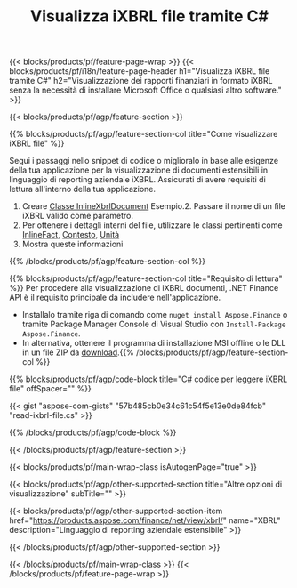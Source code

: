 ﻿---
title: Visualizza iXBRL file tramite C#
description: Codice di esempio per la visualizzazione di file iXBRL. Usa API codice di esempio per visualizzare i file batch iXBRL all'interno di applicazioni basate su .NET. 
url: /it/net/view/ixbrl/
family: finance
platformtag: net
feature: view
informat: iXBRL
outformat: 
otherformats: 
---
{{< blocks/products/pf/feature-page-wrap >}}
{{< blocks/products/pf/i18n/feature-page-header h1="Visualizza iXBRL file tramite C#" h2="Visualizzazione dei rapporti finanziari in formato iXBRL senza la necessità di installare Microsoft Office o qualsiasi altro software." >}}

{{< blocks/products/pf/agp/feature-section >}}

{{% blocks/products/pf/agp/feature-section-col title="Come visualizzare iXBRL file" %}}

Segui i passaggi nello snippet di codice o miglioralo in base alle esigenze della tua applicazione per la visualizzazione di documenti estensibili in linguaggio di reporting aziendale iXBRL. Assicurati di avere requisiti di lettura all'interno della tua applicazione.

1. Creare [Classe InlineXbrlDocument](https://apireference.aspose.com/finance/net/aspose.finance.xbrl.inline/inlinexbrldocument) Esempio.2. Passare il nome di un file iXBRL valido come parametro.
3. Per ottenere i dettagli interni del file, utilizzare le classi pertinenti come [InlineFact](https://apireference.aspose.com/finance/net/aspose.finance.xbrl.inline/inlinefact), [Contesto](https://apireference.aspose.com/finance/net/aspose.finance.xbrl/context), [Unità](https://apireference.aspose.com/finance/net/aspose.finance.xbrl/unit) 
4. Mostra queste informazioni

{{% /blocks/products/pf/agp/feature-section-col %}}

{{% blocks/products/pf/agp/feature-section-col title="Requisito di lettura" %}}
Per procedere alla visualizzazione di iXBRL documenti, .NET Finance API è il requisito principale da includere nell'applicazione. 
- Installalo tramite riga di comando come ```nuget install Aspose.Finance``` o tramite Package Manager Console di Visual Studio con ```Install-Package Aspose.Finance```.
- In alternativa, ottenere il programma di installazione MSI offline o le DLL in un file ZIP da [download](https://downloads.aspose.com/finance/net).{{% /blocks/products/pf/agp/feature-section-col %}}

{{% blocks/products/pf/agp/code-block title="C# codice per leggere iXBRL file" offSpacer="" %}}

{{< gist "aspose-com-gists" "57b485cb0e34c61c54f5e13e0de84fcb" "read-ixbrl-file.cs" >}}

{{% /blocks/products/pf/agp/code-block %}}

{{< /blocks/products/pf/agp/feature-section >}}

{{< blocks/products/pf/main-wrap-class isAutogenPage="true" >}}

{{< blocks/products/pf/agp/other-supported-section title="Altre opzioni di visualizzazione" subTitle="" >}}

{{< blocks/products/pf/agp/other-supported-section-item href="https://products.aspose.com/finance/net/view/xbrl/" name="XBRL" description="Linguaggio di reporting aziendale estensibile" >}}

{{< /blocks/products/pf/agp/other-supported-section >}}

{{< /blocks/products/pf/main-wrap-class >}}
{{< /blocks/products/pf/feature-page-wrap >}}